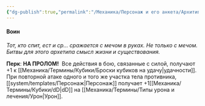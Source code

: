 ```yaml
---
{"dg-publish":true,"permalink":"/Механика/Персонаж и его анкета/Архитипы персонжей/Подробнее/Воин/","noteIcon":"","created":"2025-07-12T09:55:57.106+03:00","updated":"2025-07-29T23:55:58.534+03:00"}
---
```


#### Воин
*Тот, кто спит, ест и ср… сражается с мечом в руках. Не только с мечом. Битвы для этого архетипа смысл жизни и существования.* 

**Перк**: **НА ПРОЛОМ!** 
Все действия в бою, связанные с силой, получают +1 к [[Механика/Термины/Кубики/Броски кубиков на удачу\|удачности]]. При повторной атаке одного и того же участка тела противника, [[system/templates/Персонаж\|Персонаж]] получает +1[[Механика/Термины/Кубики/dD\|dD]] на [[Механика/Термины/Типы урона и лечения/Урон\|Урон]].